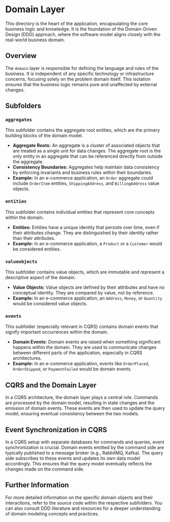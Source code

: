 # Domain Layer

This directory is the heart of the application, encapsulating the core business logic and knowledge. It is the foundation of the Domain-Driven Design (DDD) approach, where the software model aligns closely with the real-world business domain.

## Overview

The `domain` layer is responsible for defining the language and rules of the business. It is independent of any specific technology or infrastructure concerns, focusing solely on the problem domain itself. This isolation ensures that the business logic remains pure and unaffected by external changes.

## Subfolders

### `aggregates`

This subfolder contains the aggregate root entities, which are the primary building blocks of the domain model.

* **Aggregate Roots:** An aggregate is a cluster of associated objects that are treated as a single unit for data changes. The aggregate root is the only entity in an aggregate that can be referenced directly from outside the aggregate.
* **Consistency Boundaries:** Aggregates help maintain data consistency by enforcing invariants and business rules within their boundaries.
* **Example:** In an e-commerce application, an `Order` aggregate could include `OrderItem` entities, `ShippingAddress`, and `BillingAddress` value objects.

### `entities`

This subfolder contains individual entities that represent core concepts within the domain.

* **Entities:** Entities have a unique identity that persists over time, even if their attributes change. They are distinguished by their identity rather than their attributes.
* **Example:** In an e-commerce application, a `Product` or a `Customer` would be considered entities.

### `valueobjects`

This subfolder contains value objects, which are immutable and represent a descriptive aspect of the domain.

* **Value Objects:** Value objects are defined by their attributes and have no conceptual identity. They are compared by value, not by reference.
* **Example:** In an e-commerce application, an `Address`, `Money`, or `Quantity` would be considered value objects.

### `events`

This subfolder (especially relevant in CQRS) contains domain events that signify important occurrences within the domain.

* **Domain Events:** Domain events are raised when something significant happens within the domain. They are used to communicate changes between different parts of the application, especially in CQRS architectures.
* **Example:** In an e-commerce application, events like `OrderPlaced`, `OrderShipped`, or `PaymentFailed` would be domain events.

## CQRS and the Domain Layer

In a CQRS architecture, the domain layer plays a central role. Commands are processed by the domain model, resulting in state changes and the emission of domain events. These events are then used to update the query model, ensuring eventual consistency between the two models.

## Event Synchronization in CQRS

In a CQRS setup with separate databases for commands and queries, event synchronization is crucial. Domain events emitted by the command side are typically published to a message broker (e.g., RabbitMQ, Kafka). The query side subscribes to these events and updates its own data model accordingly. This ensures that the query model eventually reflects the changes made on the command side.

## Further Information

For more detailed information on the specific domain objects and their interactions, refer to the source code within the respective subfolders. You can also consult DDD literature and resources for a deeper understanding of domain modeling concepts and practices.
